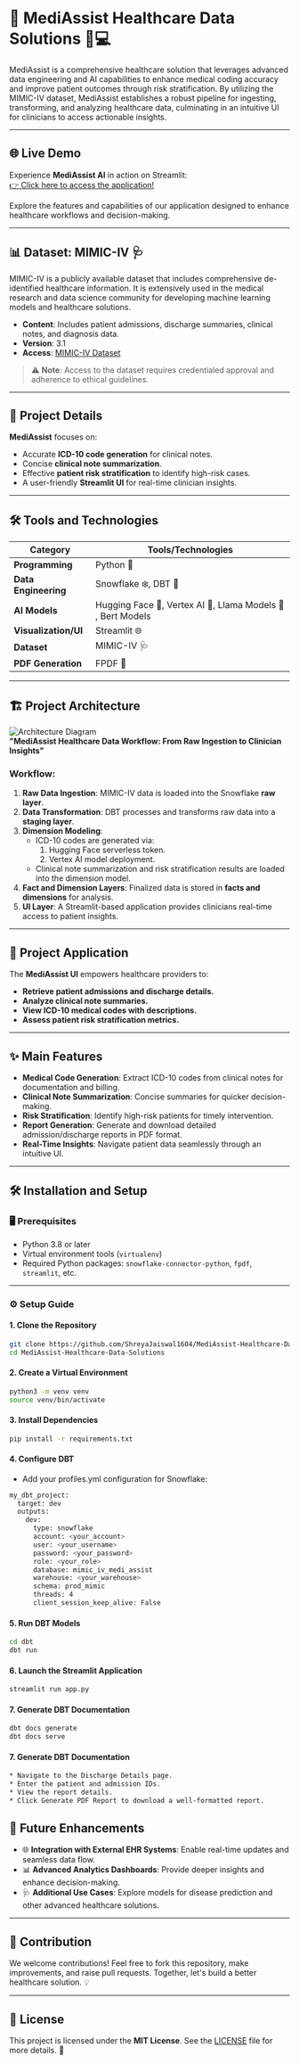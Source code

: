 # 🌟  MediAssist Healthcare Data Solutions 🏥💻

MediAssist is a comprehensive healthcare solution that leverages advanced data engineering and AI capabilities to enhance medical coding accuracy and improve patient outcomes through risk stratification. By utilizing the MIMIC-IV dataset, MediAssist establishes a robust pipeline for ingesting, transforming, and analyzing healthcare data, culminating in an intuitive UI for clinicians to access actionable insights.

---
## 🌐 Live Demo

Experience **MediAssist AI** in action on Streamlit:  
[👉 Click here to access the application!](https://mediassist-ai.streamlit.app/)

Explore the features and capabilities of our application designed to enhance healthcare workflows and decision-making.

---
## 📊 Dataset: MIMIC-IV 🩺

MIMIC-IV is a publicly available dataset that includes comprehensive de-identified healthcare information. It is extensively used in the medical research and data science community for developing machine learning models and healthcare solutions.

- **Content**: Includes patient admissions, discharge summaries, clinical notes, and diagnosis data.
- **Version**: 3.1
- **Access**: [MIMIC-IV Dataset](https://physionet.org/content/mimiciv/3.1/)

> ⚠️ **Note**: Access to the dataset requires credentialed approval and adherence to ethical guidelines.

---

## 📌 Project Details

**MediAssist** focuses on:
- Accurate **ICD-10 code generation** for clinical notes.
- Concise **clinical note summarization**.
- Effective **patient risk stratification** to identify high-risk cases.
- A user-friendly **Streamlit UI** for real-time clinician insights.

---

## 🛠️ Tools and Technologies

| **Category**          | **Tools/Technologies**                                                                 |
|-----------------------|---------------------------------------------------------------------------------------|
| **Programming**        | Python 🐍                                                                            |
| **Data Engineering**   | Snowflake ❄️, DBT 🔄                                                                   |
| **AI Models**          | Hugging Face 🤗, Vertex AI 🎯, Llama Models 🦙 , Bert Models                                        |
| **Visualization/UI**   | Streamlit 🌐                                                                          |
| **Dataset**            | MIMIC-IV 🩺                                                                            |
| **PDF Generation**     | FPDF 📄                                                                               |

---

## 🏗️ Project Architecture

![Architecture Diagram](https://github.com/ShreyaJaiswal1604/MediAssist-Healthcare-Data-Solutions/blob/main/images/Final-architecture%20-image.jpeg)  
**"MediAssist Healthcare Data Workflow: From Raw Ingestion to Clinician Insights"**

### Workflow:
1. **Raw Data Ingestion**: MIMIC-IV data is loaded into the Snowflake **raw layer**.
2. **Data Transformation**: DBT processes and transforms raw data into a **staging layer**.
3. **Dimension Modeling**:
   - ICD-10 codes are generated via:
     1. Hugging Face serverless token.
     2. Vertex AI model deployment.
   - Clinical note summarization and risk stratification results are loaded into the dimension model.
4. **Fact and Dimension Layers**: Finalized data is stored in **facts and dimensions** for analysis.
5. **UI Layer**: A Streamlit-based application provides clinicians real-time access to patient insights.

---

## 🌟 Project Application

The **MediAssist UI** empowers healthcare providers to:
- **Retrieve patient admissions and discharge details.**
- **Analyze clinical note summaries.**
- **View ICD-10 medical codes with descriptions.**
- **Assess patient risk stratification metrics.**

---

## ✨ Main Features

- **Medical Code Generation**: Extract ICD-10 codes from clinical notes for documentation and billing.
- **Clinical Note Summarization**: Concise summaries for quicker decision-making.
- **Risk Stratification**: Identify high-risk patients for timely intervention.
- **Report Generation**: Generate and download detailed admission/discharge reports in PDF format.
- **Real-Time Insights**: Navigate patient data seamlessly through an intuitive UI.

---

## 🛠️ Installation and Setup

### 🖥️ Prerequisites

- Python 3.8 or later
- Virtual environment tools (`virtualenv`)
- Required Python packages: `snowflake-connector-python`, `fpdf`, `streamlit`, etc.

---

### ⚙️ Setup Guide

#### **1. Clone the Repository**
```bash
git clone https://github.com/ShreyaJaiswal1604/MediAssist-Healthcare-Data-Solutions.git
cd MediAssist-Healthcare-Data-Solutions
```

#### **2. Create a Virtual Environment**
```bash
python3 -m venv venv
source venv/bin/activate
```

#### **3. Install Dependencies**
```bash
pip install -r requirements.txt

```

#### **4. Configure DBT**
- Add your profiles.yml configuration for Snowflake:
```bash
my_dbt_project:
  target: dev
  outputs:
    dev:
      type: snowflake
      account: <your_account>
      user: <your_username>
      password: <your_password>
      role: <your_role>
      database: mimic_iv_medi_assist
      warehouse: <your_warehouse>
      schema: prod_mimic
      threads: 4
      client_session_keep_alive: False

```
#### **5. Run DBT Models**
```bash
cd dbt
dbt run
```


#### **6. Launch the Streamlit Application**
```bash
streamlit run app.py
```

#### **7. Generate DBT Documentation**
```bash
dbt docs generate
dbt docs serve
```

#### **7. Generate DBT Documentation**
```bash
* Navigate to the Discharge Details page.
* Enter the patient and admission IDs.
* View the report details.
* Click Generate PDF Report to download a well-formatted report.
```


## 🚀 Future Enhancements

- 🌐 **Integration with External EHR Systems**: Enable real-time updates and seamless data flow.
- 📊 **Advanced Analytics Dashboards**: Provide deeper insights and enhance decision-making.
- 🩺 **Additional Use Cases**: Explore models for disease prediction and other advanced healthcare solutions.

---

## 🤝 Contribution

We welcome contributions! Feel free to fork this repository, make improvements, and raise pull requests. Together, let's build a better healthcare solution. 💡

---

## 📄 License

This project is licensed under the **MIT License**. See the [LICENSE](LICENSE) file for more details. 📜
